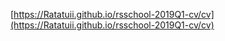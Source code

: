 [https://Ratatuii.github.io/rsschool-2019Q1-cv/cv](https://Ratatuii.github.io/rsschool-2019Q1-cv/cv)

